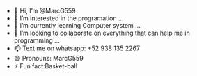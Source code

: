 - 👋 Hi, I’m @MarcG559
- 👀 I’m interested in the programation ...
- 🌱 I’m currently learning Computer system ...
- 💞️ I’m looking to collaborate on everything that can help me in programming ...
- 📫 Text me on whatsapp: +52 938 135 2267
- 😄 Pronouns: MarcG559
- ⚡ Fun fact:Basket-ball

<!---
MarcG559/MarcG559 is a ✨ special ✨ repository because its `README.md` (this file) appears on your GitHub profile.
You can click the Preview link to take a look at your changes.
--->
